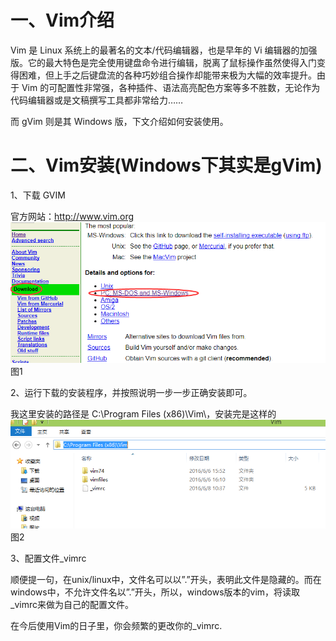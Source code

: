 
# 一、Vim介绍

Vim 是 Linux 系统上的最著名的文本/代码编辑器，也是早年的 Vi 编辑器的加强版。它的最大特色是完全使用键盘命令进行编辑，脱离了鼠标操作虽然使得入门变得困难，但上手之后键盘流的各种巧妙组合操作却能带来极为大幅的效率提升。由于 Vim 的可配置性非常强，各种插件、语法高亮配色方案等多不胜数，无论作为代码编辑器或是文稿撰写工具都非常给力……   

而 gVim 则是其 Windows 版，下文介绍如何安装使用。   

# 二、Vim安装(Windows下其实是gVim)

1、下载 GVIM   

官方网站：http://www.vim.org
![1](../images/Windows下Vim编辑器使用（一）——Vim介绍和安装/1.png) 图1   

2、运行下载的安装程序，并按照说明一步一步正确安装即可。   

我这里安装的路径是 C:\Program Files (x86)\Vim\，安装完是这样的
![2](../images/Windows下Vim编辑器使用（一）——Vim介绍和安装/2.png) 图2   


3、配置文件_vimrc   

顺便提一句，在unix/linux中，文件名可以以”.”开头，表明此文件是隐藏的。而在windows中，不允许文件名以”.”开头，所以，windows版本的vim，将读取_vimrc来做为自己的配置文件。   

在今后使用Vim的日子里，你会频繁的更改你的_vimrc.
